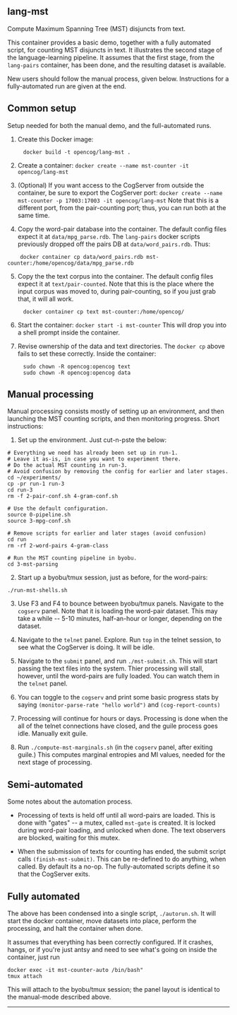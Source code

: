 lang-mst
--------
Compute Maximum Spanning Tree (MST) disjuncts from text.

This container provides a basic demo, together with a fully automated
script, for counting MST disjuncts in text. It illustrates the second
stage of the language-learning pipeline. It assumes that the first
stage, from the `lang-pairs` container, has been done, and the resulting
dataset is available.

New users should follow the manual process, given below. Instructions
for a fully-automated run are given at the end.

Common setup
------------
Setup needed for both the manual demo, and the full-automated runs.

1. Create this Docker image:
```
     docker build -t opencog/lang-mst .
```
2. Create a container:
   `docker create --name mst-counter -it opencog/lang-mst`

3. (Optional) If you want access to the CogServer from outside the
   container, be sure to export the CogServer port:
   `docker create --name mst-counter -p 17003:17003 -it opencog/lang-mst`
   Note that this is a different port, from the pair-counting port;
   thus, you can run both at the same time.

4. Copy the word-pair database into the container. The default config
   files expect it at `data/mpg_parse.rdb`. The `lang-pairs` docker
   scripts previously dropped off the pairs DB at `data/word_pairs.rdb`.
   Thus:
```
    docker container cp data/word_pairs.rdb mst-counter:/home/opencog/data/mpg_parse.rdb
```

5. Copy the the text corpus into the container. The default config
   files expect it at `text/pair-counted`.  Note that this is the
   place where the input corpus was moved to, during pair-counting,
   so if you just grab that, it will all work.
```
     docker container cp text mst-counter:/home/opencog/
```

6. Start the container: `docker start -i mst-counter`
   This will drop you into a shell prompt inside the container.

7. Revise ownership of the data and text directories. The `docker cp`
   above fails to set these correctly. Inside the container:
```
     sudo chown -R opencog:opencog text
     sudo chown -R opencog:opencog data
```

Manual processing
-----------------
Manual processing consists mostly of setting up an environment, and
then launching the MST counting scripts, and then monitoring progress.
Short instructions:

1. Set up the environment. Just cut-n-pste the below:
```
# Everything we need has already been set up in run-1.
# Leave it as-is, in case you want to experiment there.
# Do the actual MST counting in run-3.
# Avoid confusion by removing the config for earlier and later stages.
cd ~/experiments/
cp -pr run-1 run-3
cd run-3
rm -f 2-pair-conf.sh 4-gram-conf.sh

# Use the default configuration.
source 0-pipeline.sh
source 3-mpg-conf.sh

# Remove scripts for earlier and later stages (avoid confusion)
cd run
rm -rf 2-word-pairs 4-gram-class

# Run the MST counting pipeline in byobu.
cd 3-mst-parsing
```

2. Start up a byobu/tmux session, just as before, for the word-pairs:
```
./run-mst-shells.sh
```

3. Use F3 and F4 to bounce between byobu/tmux panels. Navigate to the
   `cogserv` panel. Note that it is loading the word-pair dataset. This
   may take a while -- 5-10 minutes, half-an-hour or longer, depending on
   the dataset.

4. Navigate to the `telnet` panel. Explore. Run `top` in the telnet
   session, to see what the CogServer is doing. It will be idle.

5. Navigate to the `submit` panel, and run `./mst-submit.sh`. This will
   start passing the text files into the system. Thier processing will
   stall, however, until the word-pairs are fully loaded.  You can watch
   them in the `telnet` panel.

6. You can toggle to the `cogserv` and print some basic progress stats
   by saying `(monitor-parse-rate "hello world")` and `(cog-report-counts)`

7. Processing will continue for hours or days. Processing is done when
   the all of the telnet connections have closed, and the guile process
   goes idle. Manually exit guile.

8. Run `./compute-mst-marginals.sh` (in the `cogserv` panel, after
   exiting guile.) This computes marginal entropies and MI values,
   needed for the next stage of processing.

Semi-automated
--------------
Some notes about the automation process.

* Processing of texts is held off until all word-pairs are loaded. This
  is done with "gates" -- a mutex, called `mst-gate` is created. It is
  locked during word-pair loading, and unlocked when done. The text
  observers are blocked, waiting for this mutex.

* When the submission of texts for counting has ended, the submit script
  calls `(finish-mst-submit)`.  This can be re-defined to do anything,
  when called. By default its a no-op. The fully-automated scripts define
  it so that the CogServer exits.


Fully automated
---------------
The above has been condensed into a single script, `./autorun.sh`.
It will start the docker container, move datasets into place, perform
the processing, and halt the container when done.

It assumes that everything has been correctly configured. If it crashes,
hangs, or if you're just antsy and need to see what's going on inside
the container, just run
```
docker exec -it mst-counter-auto /bin/bash"
tmux attach
```
This will attach to the byobu/tmux session; the panel layout is
identical to the manual-mode described above.

------
